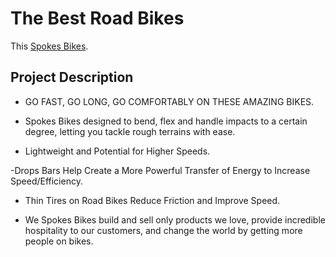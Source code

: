# The Best Road Bikes

This [Spokes Bikes](https://github.com/facebook/create-react-app).

## Project Description

- GO FAST, GO LONG, GO COMFORTABLY ON THESE AMAZING BIKES.

- Spokes Bikes designed to bend, flex and handle impacts to a certain degree, letting you tackle rough terrains with ease.

- Lightweight and Potential for Higher Speeds.

-Drops Bars Help Create a More Powerful Transfer of Energy to Increase Speed/Efficiency.

- Thin Tires on Road Bikes Reduce Friction and Improve Speed.

- We Spokes Bikes build and sell only products we love, provide incredible hospitality to our customers, and change the world by getting more people on bikes.
